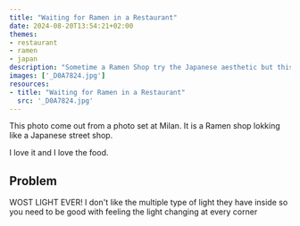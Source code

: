 ```yaml
---
title: "Waiting for Ramen in a Restaurant"
date: 2024-08-20T13:54:21+02:00
themes:
- restaurant
- ramen
- japan
description: "Sometime a Ramen Shop try the Japanese aesthetic but this look like a real Japan's Ramen"
images: ['_D0A7824.jpg']
resources:
- title: "Waiting for Ramen in a Restaurant"
  src: '_D0A7824.jpg'
---
```


This photo come out from a photo set at Milan.
It is a Ramen shop lokking like a Japanese street shop.

I love it and I love the food.

## Problem

WOST LIGHT EVER!
I don't like the multiple type of light they have inside so you need to be good with feeling the light changing at every corner
